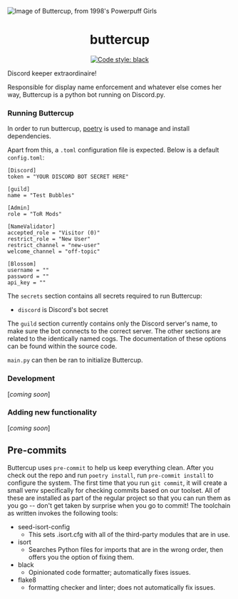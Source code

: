 ![Image of Buttercup, from 1998's Powerpuff Girls](https://i.imgur.com/wx8BXyT.png)

<h1 align="center">buttercup</h1>

<p align="center">
<a href="https://github.com/psf/black"><img alt="Code style: black" src="https://img.shields.io/badge/code%20style-black-000000.svg"></a>
</p>

Discord keeper extraordinaire!

Responsible for display name enforcement and whatever else comes her way, Buttercup is a python bot running on Discord.py. 

### Running Buttercup

In order to run buttercup, [poetry](https://python-poetry.org/) is used to manage and install dependencies.

Apart from this, a `.toml` configuration file is expected. Below is a default `config.toml`:
```
[Discord]
token = "YOUR DISCORD BOT SECRET HERE"

[guild]
name = "Test Bubbles"

[Admin]
role = "ToR Mods"

[NameValidator]
accepted_role = "Visitor (0)"
restrict_role = "New User"
restrict_channel = "new-user"
welcome_channel = "off-topic"

[Blossom]
username = ""
password = ""
api_key = ""
```
The `secrets` section contains all secrets required to run Buttercup:
- `discord` is Discord's bot secret

The `guild` section currently contains only the Discord server's name, to make sure the bot connects to the correct server.
The other sections are related to the identically named cogs. The documentation of these options can be found within the source code.

`main.py` can then be ran to initialize Buttercup.

### Development

[*coming soon*]

### Adding new functionality

[*coming soon*]

## Pre-commits

Buttercup uses `pre-commit` to help us keep everything clean. After you check out the repo and run `poetry install`, run `pre-commit install` to configure the system. The first time that you run `git commit`, it will create a small venv specifically for checking commits based on our toolset. All of these are installed as part of the regular project so that you can run them as you go -- don't get taken by surprise when you go to commit! The toolchain as written invokes the following tools:

- seed-isort-config
  - This sets .isort.cfg with all of the third-party modules that are in use.
- isort
  - Searches Python files for imports that are in the wrong order, then offers you the option of fixing them.
- black
  - Opinionated code formatter; automatically fixes issues.
- flake8
  - formatting checker and linter; does not automatically fix issues.
